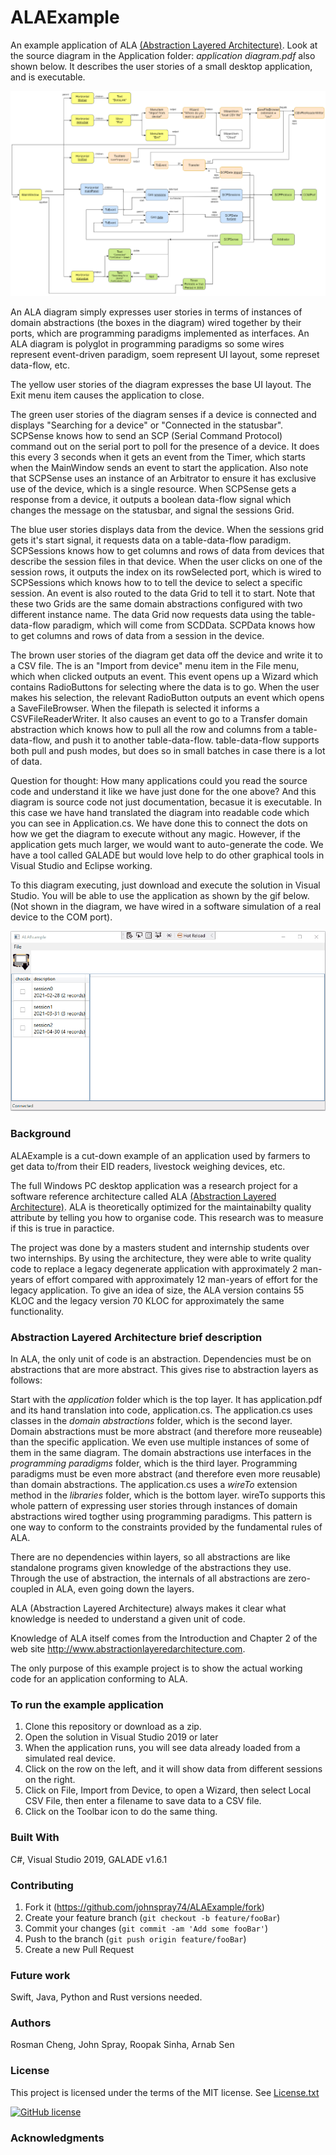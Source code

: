 # ALAExample

An example application of ALA [(Abstraction Layered Architecture)](http://www.abstractionlayeredarchitecture.com).
Look at the source diagram in the Application folder: *application diagram.pdf* also shown below. It describes the user stories of a small desktop application, and is executable.

![Application diagram](Application/Application-diagram.png)

An ALA diagram simply expresses user stories in terms of instances of domain abstractions (the boxes in the diagram) wired together by their ports, which are programming paradigms implemented as interfaces. An ALA diagram is polyglot in programming paradigms so some wires represent event-driven paradigm, soem represent UI layout, some represet data-flow, etc. 

The yellow user stories of the diagram expresses the base UI layout. The Exit menu item causes the application to close.

The green user stories of the diagram senses if a device is connected and displays "Searching for a device" or "Connected in the statusbar". SCPSense knows how to send an SCP (Serial Command Protocol) command out on the serial port to poll for the presence of a device. It does this every 3 seconds when it gets an event from the Timer, which starts when the MainWindow sends an event to start the application. Also note that SCPSense uses an instance of an Arbitrator to ensure it has exclusive use of the device, which is a single resource. When SCPSense gets a response from a device, it outputs a boolean data-flow signal which changes the message on the statusbar, and signal the sessions Grid.

The blue user stories displays data from the device. When the sessions grid gets it's start signal, it requests data on a table-data-flow paradigm. SCPSessions knows how to get columns and rows of data from devices that describe the session files in that device. When the user clicks on one of the session rows, it outputs the index on its rowSelected port, which is wired to SCPSessions which knows how to to tell the device to select a specific session. An event is also routed to the data Grid to tell it to start. Note that these two Grids are the same domain abstractions configured with two different instance name. The data Grid now requests data using the table-data-flow paradigm, which will come from SCDData. SCPData knows how to get columns and rows of data from a session in the device.

The brown user stories of the diagram get data off the device and write it to a CSV file. The is an "Import from device" menu item in the File menu, which when clicked outputs an event. This event opens up a Wizard which contains RadioButtons for selecting where the data is to go. When the user makes his selection, the relevant RadioButton outputs an event which opens a SaveFileBrowser. When the filepath is selected it informs a CSVFileReaderWriter. It also causes an event to go to a Transfer domain abstraction which knows how to pull all the row and columns from a table-data-flow, and push it to another table-data-flow. table-data-flow supports both pull and push modes, but does so in small batches in case there is a lot of data. 

Question for thought: How many applications could you read the source code and understand it like we have just done for the one above? And this diagram is source code not just documentation, becasue it is executable. In this case we have hand translated the diagram into readable code which you can see in Application.cs. We have done this to connect the dots on how we get the diagram to execute without any magic. However, if the application gets much larger, we would want to auto-generate the code. We have a tool called GALADE but would love help to do other graphical tools in Visual Studio and Eclipse working.

To this diagram executing, just download and execute the solution in Visual Studio. You will be able to use the application as shown by the gif below. (Not shown in the diagram, we have wired in a software simulation of a real device to the COM port).

![Application screenshot](Application/Application-demo.gif)

<!---
![Application screenshot](Application/Application-screenshot.png)
-->


### Background

ALAExample is a cut-down example of an application used by farmers to get data to/from their EID readers, livestock weighing devices, etc.

The full Windows PC desktop application was a research project for a software reference architecture called ALA [(Abstraction Layered Architecture)](http://www.abstractionlayeredarchitecture.com). ALA is theoretically optimized for the maintainabilty quality attribute by telling you how to organise code. This research was to measure if this is true in paractice.

The project was done by a masters student and internship students over two internships. By using the architecture, they were able to write quality code to replace a legacy degenerate application with approximately 2 man-years of effort compared with approximately 12 man-years of effort for the legacy application. To give an idea of size, the ALA version contains 55 KLOC and the legacy version 70 KLOC for approximately the same functionality.

<!---
[(Abstraction Layered Architecture)](http://www.abstractionlayeredarchitecture.com)
-->

### Abstraction Layered Architecture brief description

In ALA, the only unit of code is an abstraction. Dependencies must be on abstractions that are more abstract. This gives rise to abstraction layers as follows:

Start with the *application* folder which is the top layer. It has application.pdf and its hand translation into code, application.cs.
The application.cs uses classes in the *domain abstractions* folder, which is the second layer. Domain abstractions must be more abstract (and therefore more reuseable) than the specific application. We even use multiple instances of some of them in the same diagram.
The domain abstractions use interfaces in the *programming paradigms* folder, which is the third layer. Programming paradigms must be even more abstract (and therefore even more reusable) than domain abstractions. 
The application.cs uses a *wireTo* extension method in the *libraries* folder, which is the bottom layer. wireTo supports this whole pattern of expressing user stories through instances of domain abstractions wired togther using programming paradigms. This pattern is one way to conform to the constraints provided by the fundamental rules of ALA.

There are no dependencies within layers, so all abstractions are like standalone programs given knowledge of the abstractions they use. Through the use of abstraction, the internals of all abstractions are zero-coupled in ALA, even going down the layers.

ALA (Abstraction Layered Architecture) always makes it clear what knowledge is needed to understand a given unit of code.

Knowledge of ALA itself comes from the Introduction and Chapter 2 of the web site <http://www.abstractionlayeredarchitecture.com>.

The only purpose of this example project is to show the actual working code for an application conforming to ALA. 


### To run the example application

1. Clone this repository or download as a zip.
2. Open the solution in Visual Studio 2019 or later
3. When the application runs, you will see data already loaded from a simulated real device.
4. Click on the row on the left, and it will show data from different sessions on the right.
5. Click on File, Import from Device, to open a Wizard, then select Local CSV File, then enter a filename to save data to a CSV file.
6. Click on the Toolbar icon to do the same thing.


### Built With

C#, Visual Studio 2019, GALADE v1.6.1

### Contributing

1. Fork it (<https://github.com/johnspray74/ALAExample/fork>)
2. Create your feature branch (`git checkout -b feature/fooBar`)
3. Commit your changes (`git commit -am 'Add some fooBar'`)
4. Push to the branch (`git push origin feature/fooBar`)
5. Create a new Pull Request


### Future work

Swift, Java, Python and Rust versions needed.

### Authors

Rosman Cheng, John Spray, Roopak Sinha, Arnab Sen


### License

This project is licensed under the terms of the MIT license. See [License.txt](License.txt)

[![GitHub license](https://img.shields.io/github/license/johnspray74/ALAExample)](https://github.com/johnspray74/ALAExample/blob/master/License.txt)

### Acknowledgments


